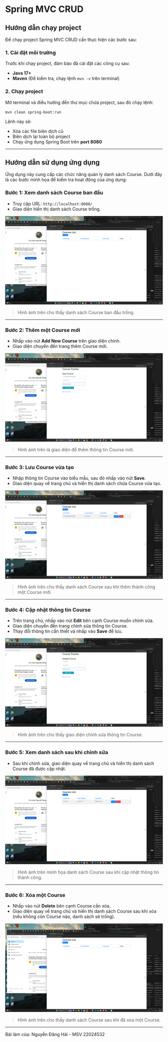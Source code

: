 # Spring MVC CRUD

## Hướng dẫn chạy project
Để chạy project Spring MVC CRUD cần thực hiện các bước sau:

### **1. Cài đặt môi trường**
Trước khi chạy project, đảm bảo đã cài đặt các công cụ sau:
- **Java 17+** 
- **Maven** (Để kiểm tra, chạy lệnh `mvn -v` trên terminal)

### **2. Chạy project**
Mở terminal và điều hướng đến thư mục chứa project, sau đó chạy lệnh:
```sh
mvn clean spring-boot:run
```
Lệnh này sẽ:
- Xóa các file biên dịch cũ
- Biên dịch lại toàn bộ project
- Chạy ứng dụng Spring Boot trên **port 8080**

---

## **Hướng dẫn sử dụng ứng dụng**
Ứng dụng này cung cấp các chức năng quản lý danh sách Course. Dưới đây là các bước minh họa để kiểm tra hoạt động của ứng dụng:

### **Bước 1: Xem danh sách Course ban đầu**
- Truy cập URL: `http://localhost:8080/`
- Giao diện hiển thị danh sách Course trống.

![Bước 1](img/1.png)
> Hình ảnh trên cho thấy danh sách Course ban đầu trống.

---

### **Bước 2: Thêm một Course mới**
- Nhấp vào nút **Add New Course** trên giao diện chính.
- Giao diện chuyển đến trang thêm Course mới.

![Bước 2](img/2.png)
> Hình ảnh trên là giao diện để thêm thông tin Course mới.

---

### **Bước 3: Lưu Course vừa tạo**
- Nhập thông tin Course vào biểu mẫu, sau đó nhấp vào nút **Save**.
- Giao diện quay về trang chủ và hiển thị danh sách chứa Course vừa tạo.

![Bước 3](img/3.png)
> Hình ảnh trên cho thấy danh sách Course sau khi thêm thành công một Course mới.

---

### **Bước 4: Cập nhật thông tin Course**
- Trên trang chủ, nhấp vào nút **Edit** bên cạnh Course muốn chỉnh sửa.
- Giao diện chuyển đến trang chỉnh sửa thông tin Course.
- Thay đổi thông tin cần thiết và nhấp vào **Save** để lưu.

![Bước 4](img/4.png)
> Hình ảnh trên cho thấy giao diện chỉnh sửa thông tin Course.

---

### **Bước 5: Xem danh sách sau khi chỉnh sửa**
- Sau khi chỉnh sửa, giao diện quay về trang chủ và hiển thị danh sách Course đã được cập nhật.

![Bước 5](img/5.png)
> Hình ảnh trên minh họa danh sách Course sau khi cập nhật thông tin thành công.

---

### **Bước 6: Xóa một Course**
- Nhấp vào nút **Delete** bên cạnh Course cần xóa.
- Giao diện quay về trang chủ và hiển thị danh sách Course sau khi xóa (nếu không còn Course nào, danh sách sẽ trống).

![Bước 6](img/6.png)
> Hình ảnh trên cho thấy danh sách Course sau khi đã xóa một Course.

---

Bài làm của: Nguyễn Đăng Hải - MSV 22024532
